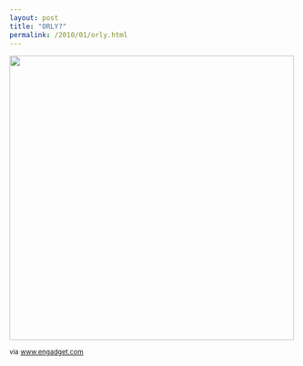 ```yaml
---
layout: post
title: "ORLY?"
permalink: /2010/01/orly.html
---
```


<img src="https://www.blogcdn.com/www.engadget.com/media/2010/01/skiff-shot05_enlg-reader.jpg" width="500" />

<p><small>via <a href="http://www.engadget.com/photos/skiff-reader-press-shots/2577303">www.engadget.com</a></small></p>


